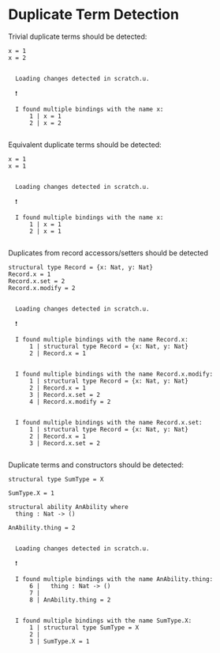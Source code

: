 # Duplicate Term Detection

Trivial duplicate terms should be detected:

``` unison
x = 1
x = 2
```

``` ucm

  Loading changes detected in scratch.u.

  ❗️
  
  I found multiple bindings with the name x:
      1 | x = 1
      2 | x = 2
  

```
Equivalent duplicate terms should be detected:

``` unison
x = 1
x = 1
```

``` ucm

  Loading changes detected in scratch.u.

  ❗️
  
  I found multiple bindings with the name x:
      1 | x = 1
      2 | x = 1
  

```
Duplicates from record accessors/setters should be detected

``` unison
structural type Record = {x: Nat, y: Nat}
Record.x = 1
Record.x.set = 2
Record.x.modify = 2
```

``` ucm

  Loading changes detected in scratch.u.

  ❗️
  
  I found multiple bindings with the name Record.x:
      1 | structural type Record = {x: Nat, y: Nat}
      2 | Record.x = 1
  
  
  I found multiple bindings with the name Record.x.modify:
      1 | structural type Record = {x: Nat, y: Nat}
      2 | Record.x = 1
      3 | Record.x.set = 2
      4 | Record.x.modify = 2
  
  
  I found multiple bindings with the name Record.x.set:
      1 | structural type Record = {x: Nat, y: Nat}
      2 | Record.x = 1
      3 | Record.x.set = 2
  

```
Duplicate terms and constructors should be detected:

``` unison
structural type SumType = X

SumType.X = 1

structural ability AnAbility where
  thing : Nat -> ()

AnAbility.thing = 2
```

``` ucm

  Loading changes detected in scratch.u.

  ❗️
  
  I found multiple bindings with the name AnAbility.thing:
      6 |   thing : Nat -> ()
      7 | 
      8 | AnAbility.thing = 2
  
  
  I found multiple bindings with the name SumType.X:
      1 | structural type SumType = X
      2 | 
      3 | SumType.X = 1
  

```
